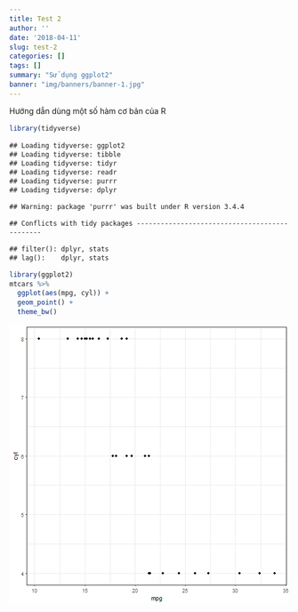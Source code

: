 ```yaml
---
title: Test 2
author: ''
date: '2018-04-11'
slug: test-2
categories: []
tags: []
summary: "Sử dụng ggplot2"
banner: "img/banners/banner-1.jpg"
---
```


Hướng dẫn dùng một số hàm cơ bản của R


```r
library(tidyverse)
```

```
## Loading tidyverse: ggplot2
## Loading tidyverse: tibble
## Loading tidyverse: tidyr
## Loading tidyverse: readr
## Loading tidyverse: purrr
## Loading tidyverse: dplyr
```

```
## Warning: package 'purrr' was built under R version 3.4.4
```

```
## Conflicts with tidy packages ----------------------------------------------
```

```
## filter(): dplyr, stats
## lag():    dplyr, stats
```

```r
library(ggplot2)
mtcars %>% 
  ggplot(aes(mpg, cyl)) +
  geom_point() +
  theme_bw()
```

![plot of chunk unnamed-chunk-1](figure/unnamed-chunk-1-1.png)

